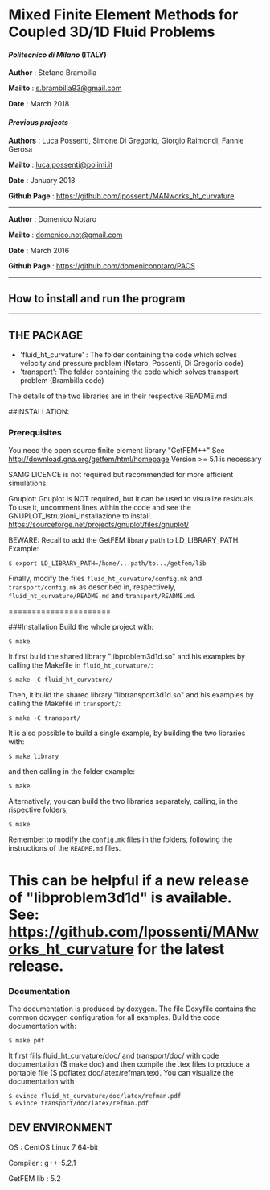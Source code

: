# Mixed Finite Element Methods for Coupled 3D/1D Fluid Problems
#### *Politecnico di Milano* (ITALY)

**Author** : Stefano Brambilla 

**Mailto** : <s.brambilla93@gmail.com>

**Date**   : March 2018

#### *Previous projects*

**Authors** :  Luca Possenti, Simone Di Gregorio, Giorgio Raimondi, Fannie Gerosa

**Mailto** : <luca.possenti@polimi.it>

**Date**   : January 2018

**Github Page** : https://github.com/lpossenti/MANworks_ht_curvature

---------------------
**Author** : Domenico Notaro 

**Mailto** : <domenico.not@gmail.com>

**Date**   : March 2016

**Github Page** : https://github.com/domeniconotaro/PACS

-------------------------------------------------------
## How to install and run the program
-------------------------------------------------------
## THE PACKAGE
- 'fluid_ht_curvature'    : The folder containing the code which solves velocity and pressure problem (Notaro, Possenti, Di Gregorio  code)
- 'transport': The folder containing the code which solves transport problem (Brambilla code)

The details of the two libraries are in their respective README.md


##INSTALLATION:
### Prerequisites

You need the open source finite element library "GetFEM++"
See <http://download.gna.org/getfem/html/homepage>
Version >= 5.1 is necessary

SAMG LICENCE is not required but recommended for more efficient simulations.

Gnuplot: 
Gnuplot is NOT required, but it can be used to visualize residuals. 
To use it, uncomment lines within the code and see the GNUPLOT_Istruzioni_installazione to install.
https://sourceforge.net/projects/gnuplot/files/gnuplot/

BEWARE: 
Recall to add the GetFEM library path to LD_LIBRARY_PATH. Example:
```
$ export LD_LIBRARY_PATH=/home/...path/to.../getfem/lib

```

Finally, modify the files `fluid_ht_curvature/config.mk` and `transport/config.mk` as described in, respectively, 
`fluid_ht_curvature/README.md` and `transport/README.md`.

======================

###Installation
Build the whole project with:
```
$ make
```
It first build the shared library "libproblem3d1d.so" and his examples by calling the Makefile in `fluid_ht_curvature/`:

``` 
$ make -C fluid_ht_curvature/
``` 
Then, it build the shared library "libtransport3d1d.so" and his examples by calling the Makefile in `transport/`:

``` 
$ make -C transport/
``` 
It is also possible to build a single example, by building the two libraries with:
``` 
$ make library
``` 
and then calling in the folder example:
``` 
$ make
``` 

Alternatively, you can build the two libraries separately, calling, in the rispective folders,
``` 
$ make
``` 
Remember to modify the `config.mk` files in the folders, following the instructions of the `README.md` files.

This can be helpful if a new release of "libproblem3d1d" is available.
See: <https://github.com/lpossenti/MANworks_ht_curvature> for the latest release.
======================

### Documentation
The documentation is produced by doxygen. The file Doxyfile contains 
the common doxygen configuration for all examples.
Build the code documentation with:
``` 
$ make pdf
``` 
It first fills fluid_ht_curvature/doc/ and transport/doc/ with code documentation ($ make doc) and then compile
the .tex files to produce a portable file ($ pdflatex doc/latex/refman.tex).
You can visualize the documentation with
``` 
$ evince fluid_ht_curvature/doc/latex/refman.pdf
$ evince transport/doc/latex/refman.pdf
``` 

##  DEV ENVIRONMENT
OS         : CentOS Linux 7 64-bit 

Compiler   : g++-5.2.1

GetFEM lib : 5.2



